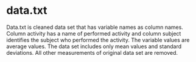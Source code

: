 data.txt
========

Data.txt is cleaned data set that has variable names as column names. Column activity has a name of performed activity and column subject identifies the subject who performed the activity. The variable values are average values. The data set includes only mean values and standard deviations. All other measurements of original data set are removed.
